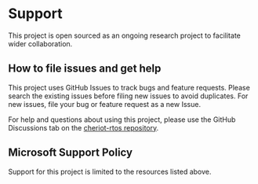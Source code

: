 # Support

This project is open sourced as an ongoing research project to facilitate wider collaboration.
## How to file issues and get help  

This project uses GitHub Issues to track bugs and feature requests. Please search the existing 
issues before filing new issues to avoid duplicates.  For new issues, file your bug or 
feature request as a new Issue.

For help and questions about using this project, please use the GitHub Discussions tab on the [cheriot-rtos repository](https://github.com/microsoft/cheriot-rtos).

## Microsoft Support Policy  

Support for this project is limited to the resources listed above.
